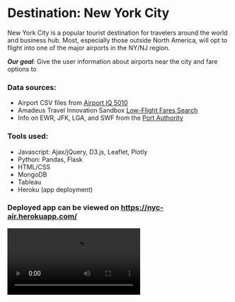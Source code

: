# Destination: New York City 
New York City is a popular tourist destination for travelers around the world and business hub. Most, especially those outside North America, will opt to flight into one of the major airports in the NY/NJ region.

**_Our goal_**: Give the user information about airports near the city and fare options to 

### Data sources:
- Airport CSV files from [Airport IQ 5010](https://www.gcr1.com/5010WEB/)
- Amadeus Travel Innovation Sandbox [Low-Flight Fares Search](https://sandbox.amadeus.com/travel-innovation-sandbox/apis/get/flights/low-fare-search)
- Info on EWR, JFK, LGA, and SWF from the [Port Authority](https://www.panynj.gov/airports/general-information.html)

### Tools used:
- Javascript: Ajax/jQuery, D3.js, Leaflet, Plotly
- Python: Pandas, Flask
- HTML/CSS
- MongoDB
- Tableau
- Heroku (app deployment)

### Deployed app can be viewed on https://nyc-air.herokuapp.com/
![Website demo](static/website.mp4)
